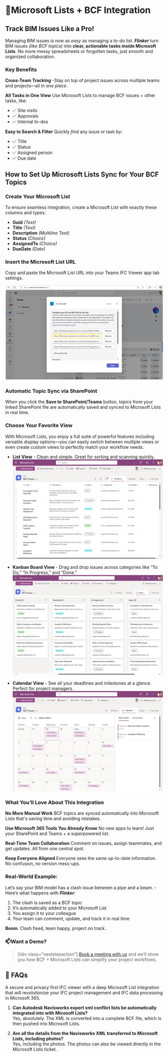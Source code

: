 # 📘Microsoft Lists + BCF Integration

## Track BIM Issues Like a Pro!

Managing BIM issues is now as *easy* as managing a to-do list.
***Flinker*** turn BIM issues *(like BCF topics)* into **clear, actionable tasks inside Microsoft Lists**. No more messy spreadsheets or forgotten tasks, just smooth and organized collaboration.

### Key Benefits 

**Cross-Team Tracking**
-Stay on top of project issues across multiple teams and projects—all in *one place*.

**All Tasks in One View**
Use Microsoft Lists to manage BCF issues + other tasks, like:
- ✅ Site visits
- ✅ Approvals
- ✅ Internal to-dos

**Easy to Search & Filter**
Quickly *find* any issue or task by:
- ✅ Title
- ✅ Status
- ✅ Assigned person
- ✅ Due date

## How to Set Up Microsoft Lists Sync for Your BCF Topics

### Create Your Microsoft List
To ensure seamless integration, create a Microsoft List with exactly these columns and types:
- **Guid** *(Text)*
- **Title** *(Text)*
- **Description** *(Multiline Text)*
- **Status** *(Choice)*
- **AssignedTo** *(Choice)*
- **DueDate** *(Date)*

### Insert the Microsoft List URL
Copy and paste the Microsoft List URL into your Teams IFC Viewer app tab settings.

![Connect SharePoint List](/_media/connect-sharepoint-list-to-teams-ifc-viewer.png)

### Automatic Topic Sync via SharePoint
When you click the **Save to SharePoint/Teams** button, topics from your linked SharePoint file are automatically saved and synced to Microsoft Lists in real time.

### Choose Your Favorite View
With Microsoft Lists, you enjoy a full suite of powerful features including versatile display options—you can easily switch between multiple views or even create custom views to perfectly match your workflow needs.

- **List View** - Clean and simple. Great for sorting and scanning quickly.
  ![List Items View](/_media/bcftopics-as-listitems-in-micrsoftlists.png)  

- **Kanban Board View** - Drag and drop issues across categories like “To Do,” “In Progress,” and “Done.”
  ![Kanban Board View](/_media/bcftopics-as-canbanboard-in-micrsoftlists.png)  

- **Calendar View** - See all your deadlines and milestones at a glance. Perfect for project managers.
  ![Calendar View](/_media/bcftopics-as-calendarview-in-micrsoftlists.png)

### What You’ll Love About This Integration

**No More Manual Work** 
 BCF topics are synced automatically into Microsoft Lists that's saving time and avoiding mistakes.

**Use Microsoft 365 Tools You Already Know** 
 No new apps to learn! Just your SharePoint and Teams + a superpowered list.

**Real-Time Team Collaboration** 
 Comment on issues, assign teammates, and get updates. All from one central spot.

**Keep Everyone Aligned** 
Everyone sees the same up-to-date information. No confusion, no version mess-ups.

### Real-World Example:
Let’s say your BIM model has a clash issue between a pipe and a beam.
-Here’s what happens with ***Flinker***:
1. The clash is saved as a BCF topic 
2. It’s automatically added to your Microsoft List 
3. You assign it to your colleague 
4. Your team can comment, update, and track it in real time 

**Boom**. Clash fixed, team happy, project on track.

### 📫Want a Demo?

> [!div class="nextstepaction"]
> [Book a meeting with us](https://outlook.office365.com/book/SupportConsultingonlinemeeting@flinker.app/)  and we’ll show you how BCF + Microsoft Lists can simplify your project workflows.

## 💬 FAQs 

A secure and privacy first IFC viewer with a deep Microsoft List integration that will revolutionize your IFC project management and IFC data processing in Microsoft 365.

1. **Can Autodesk Navisworks export xml conflict lists be automatically integrated into with Micosoft Lists?**  
    Yes, absolutely. The XML is converted into a complete BCF file, which is then pushed into Microsoft Lists.

2. **Are all the details from the Navisworks XML transferred to Microsoft Lists, including photos?**  
    Yes, including the photos. The photos can also be viewed directly in the Microsoft Lists ticket.
